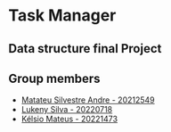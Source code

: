 # Task Manager
Data structure final Project
---

## Group members
 - [Matateu Silvestre Andre - 20212549](https://github.com/matateuandre)
 - [Lukeny Silva - 20220718](https://github.com/lukestarwalk)
 - [Kélsio Mateus - 20221473](https://github.com/iKelsio)
